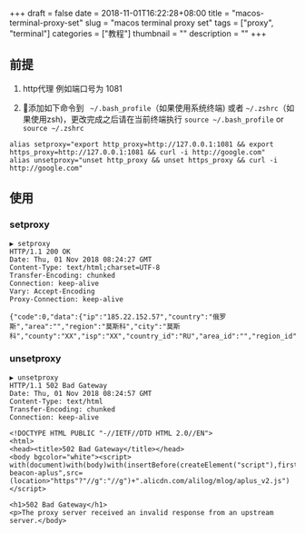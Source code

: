 +++ 
draft = false
date = 2018-11-01T16:22:28+08:00
title = "macos-terminal-proxy-set"
slug = "macos terminal proxy set" 
tags = ["proxy", "terminal"]
categories = ["教程"]
thumbnail = "<no value>"
description = ""
+++


## 前提

1. http代理 例如端口号为 1081

2. 添加如下命令到 ` ~/.bash_profile`（如果使用系统终端) 或者 `~/.zshrc`（如果使用zsh)，更改完成之后请在当前终端执行 `source ~/.bash_profile` or `source ~/.zshrc`

```
alias setproxy="export http_proxy=http://127.0.0.1:1081 && export https_proxy=http://127.0.0.1:1081 && curl -i http://google.com"
alias unsetproxy="unset http_proxy && unset https_proxy && curl -i http://google.com"
``` 

## 使用

### setproxy

```
▶ setproxy
HTTP/1.1 200 OK
Date: Thu, 01 Nov 2018 08:24:27 GMT
Content-Type: text/html;charset=UTF-8
Transfer-Encoding: chunked
Connection: keep-alive
Vary: Accept-Encoding
Proxy-Connection: keep-alive

{"code":0,"data":{"ip":"185.22.152.57","country":"俄罗斯","area":"","region":"莫斯科","city":"莫斯科","county":"XX","isp":"XX","country_id":"RU","area_id":"","region_id":"RU_100","city_id":"RU_1003","county_id":"xx","isp_id":"xx"}}
```

### unsetproxy

```
▶ unsetproxy
HTTP/1.1 502 Bad Gateway
Date: Thu, 01 Nov 2018 08:24:57 GMT
Content-Type: text/html
Transfer-Encoding: chunked
Connection: keep-alive

<!DOCTYPE HTML PUBLIC "-//IETF//DTD HTML 2.0//EN">
<html>
<head><title>502 Bad Gateway</title></head>
<body bgcolor="white"><script>
with(document)with(body)with(insertBefore(createElement("script"),firstChild))setAttribute("exparams","category=&userid=&aplus&yunid=&&trid=0be385ed15410606973666291e&asid=AQAAAABZuNpb3yfFVwAAAABkRabO6Vytnw==",id="tb-beacon-aplus",src=(location>"https"?"//g":"//g")+".alicdn.com/alilog/mlog/aplus_v2.js")
</script>

<h1>502 Bad Gateway</h1>
<p>The proxy server received an invalid response from an upstream server.</body>
```